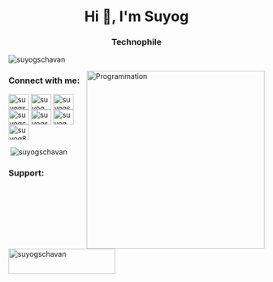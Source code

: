 

<h1 align="center">Hi 👋, I'm Suyog</h1>
<h3 align="center">Technophile </h3>


<p align="left"> <img src="https://komarev.com/ghpvc/?username=suyogschavan&label=Profile%20views&color=0e75b6&style=flat" alt="suyogschavan" /> </p>

<img align="right" src="https://github.com/suyogschavan/suyogschavan/assets/83905525/91f266ba-cfe9-47c0-ba44-f288332396a2" alt="Programmation" width="350" />


<h3 align="left">Connect with me:</h3>
<p align="left">
<a href="https://dev.to/suyogschavan" target="blank"><img align="center" src="https://raw.githubusercontent.com/rahuldkjain/github-profile-readme-generator/master/src/images/icons/Social/devto.svg" alt="suyogschavan" height="30" width="40" /></a>
<a href="https://twitter.com/suyog" target="blank"><img align="center" src="https://raw.githubusercontent.com/rahuldkjain/github-profile-readme-generator/master/src/images/icons/Social/twitter.svg" alt="suyog" height="30" width="40" /></a>
<a href="https://stackoverflow.com/users/suyogschavan03" target="blank"><img align="center" src="https://raw.githubusercontent.com/rahuldkjain/github-profile-readme-generator/master/src/images/icons/Social/stack-overflow.svg" alt="suyogschavan03" height="30" width="40" /></a>
<a href="https://kaggle.com/suyogchavan" target="blank"><img align="center" src="https://raw.githubusercontent.com/rahuldkjain/github-profile-readme-generator/master/src/images/icons/Social/kaggle.svg" alt="suyogchavan" height="30" width="40" /></a>
<a href="https://instagram.com/suyogschavan67" target="blank"><img align="center" src="https://raw.githubusercontent.com/rahuldkjain/github-profile-readme-generator/master/src/images/icons/Social/instagram.svg" alt="suyogschavan67" height="30" width="40" /></a>
<a href="https://www.youtube.com/c/suyog chavan" target="blank"><img align="center" src="https://raw.githubusercontent.com/rahuldkjain/github-profile-readme-generator/master/src/images/icons/Social/youtube.svg" alt="suyog chavan" height="30" width="40" /></a>
<a href="https://www.leetcode.com/suyog8" target="blank"><img align="center" src="https://raw.githubusercontent.com/rahuldkjain/github-profile-readme-generator/master/src/images/icons/Social/leet-code.svg" alt="suyog8" height="30" width="40" /></a>
</p>



<p>&nbsp;<img align="center" src="https://github-readme-stats.vercel.app/api?username=suyogschavan&show_icons=true&locale=en" alt="suyogschavan" /></p>


<h3 align="left">Support:</h3>
<p><a href="https://www.buymeacoffee.com/suyogschavan"> <img align="left" src="https://cdn.buymeacoffee.com/buttons/v2/default-yellow.png" height="50" width="210" alt="suyogschavan" /></a></p><br><br>


